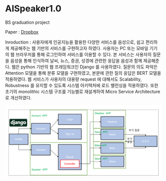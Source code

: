# AISpeaker1.0
BS graduation project

Paper : [Dropbox](https://www.dropbox.com/s/9k7go29plrda5lv/%ED%95%99%EC%82%AC%ED%95%99%EC%9C%84%EB%85%BC%EB%AC%B8_%EC%A0%84%EC%83%81%EC%9A%B0.pdf?dl=0)


Inroduction : 사용자에게 인공지능을 활용한 다양한 서비스를 음성으로, 쉽고 편리하게 제공해주는 웹 기반의 서비스를 구현하고자 하였다. 사용자는 PC 또는 모바일 기기의 웹 브라우저를 통해 로그인하여 서비스를 이용할 수 있다. 본 서비스는 사용자의 질문을 음성을 통해 인식하여 날씨, 뉴스, 증권, 성경에 관련한 응답을 음성과 함께 제공해준다. 웹은 python 기반의 웹 프레임워크인 Django 를 사용하였다. 질문의 의도 파악은 Attention 모델을 통해 분류 모델을 구현하였고, 본문에 관한 질의 응답은 BERT 모델을 적용하였다. 웹 서비스가 사용자의 대용량 request 에 대해서도 Scalability, Robustness 를 유지할 수 있도록 시스템 아키텍처에 로드 밸런싱을 적용하였다. 또한 초기의 monolithic 시스템 구조를 기능별로 재설계하여 Micro Service Architecture 로 개선하였다.


<img src="Architecture.png">

